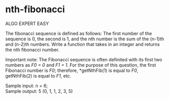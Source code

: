 # nth-fibonacci

ALGO EXPERT EASY

The fibonacci sequence is defined as follows: The first number of the sequence is
0, the second is 1, and the nth number is the sum of the (n-1)th and (n-2)th
numbers. Write a function that takes in an integer and returns the nth fibonacci
number.

Important note: The Fibonacci sequence is often definited with its first two
numbers as *F0 = 0* and *F1 = 1*. For the purpose of this question, the first
Fibonacci number is *F0*; therefore, *getNthFib(1) is equal to *F0*,
getNthFib(2) is equal to *F1*, etc.

Sample input:   n = 6; <br>
Sample output:  5 (0, 1, 1, 2, 3, 5)
